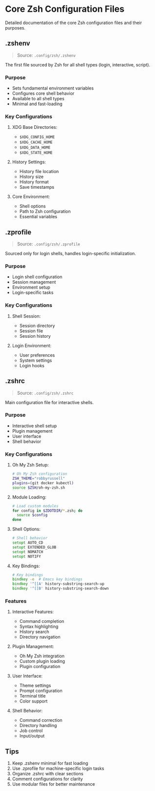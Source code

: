 # Core Zsh Configuration Files

Detailed documentation of the core Zsh configuration files and their purposes.

## .zshenv

> Source: `.config/zsh/.zshenv`

The first file sourced by Zsh for all shell types (login, interactive, script).

### Purpose
- Sets fundamental environment variables
- Configures core shell behavior
- Available to all shell types
- Minimal and fast-loading

### Key Configurations
1. XDG Base Directories:
   - `$XDG_CONFIG_HOME`
   - `$XDG_CACHE_HOME`
   - `$XDG_DATA_HOME`
   - `$XDG_STATE_HOME`

2. History Settings:
   - History file location
   - History size
   - History format
   - Save timestamps

3. Core Environment:
   - Shell options
   - Path to Zsh configuration
   - Essential variables

## .zprofile

> Source: `.config/zsh/.zprofile`

Sourced only for login shells, handles login-specific initialization.

### Purpose
- Login shell configuration
- Session management
- Environment setup
- Login-specific tasks

### Key Configurations
1. Shell Session:
   - Session directory
   - Session file
   - Session history

2. Login Environment:
   - User preferences
   - System settings
   - Login hooks

## .zshrc

> Source: `.config/zsh/.zshrc`

Main configuration file for interactive shells.

### Purpose
- Interactive shell setup
- Plugin management
- User interface
- Shell behavior

### Key Configurations
1. Oh My Zsh Setup:
   ```zsh
   # Oh My Zsh configuration
   ZSH_THEME="robbyrussell"
   plugins=(git docker kubectl)
   source $ZSH/oh-my-zsh.sh
   ```

2. Module Loading:
   ```zsh
   # Load custom modules
   for config in $ZDOTDIR/*.zsh; do
     source $config
   done
   ```

3. Shell Options:
   ```zsh
   # Shell behavior
   setopt AUTO_CD
   setopt EXTENDED_GLOB
   setopt NOMATCH
   setopt NOTIFY
   ```

4. Key Bindings:
   ```zsh
   # Key bindings
   bindkey -e  # Emacs key bindings
   bindkey '^[[A' history-substring-search-up
   bindkey '^[[B' history-substring-search-down
   ```

### Features
1. Interactive Features:
   - Command completion
   - Syntax highlighting
   - History search
   - Directory navigation

2. Plugin Management:
   - Oh My Zsh integration
   - Custom plugin loading
   - Plugin configuration

3. User Interface:
   - Theme settings
   - Prompt configuration
   - Terminal title
   - Color support

4. Shell Behavior:
   - Command correction
   - Directory handling
   - Job control
   - Input/output

## Tips

1. Keep .zshenv minimal for fast loading
2. Use .zprofile for machine-specific login tasks
3. Organize .zshrc with clear sections
4. Comment configurations for clarity
5. Use modular files for better maintenance
